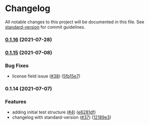 # Changelog

All notable changes to this project will be documented in this file. See [standard-version](https://github.com/conventional-changelog/standard-version) for commit guidelines.

### [0.1.16](https://github.com/nodeshift/npcheck/compare/v0.1.15...v0.1.16) (2021-07-28)

### [0.1.15](https://github.com/nodeshift/npcheck/compare/v0.1.14...v0.1.15) (2021-07-08)


### Bug Fixes

* license field issue ([#38](https://github.com/nodeshift/npcheck/issues/38)) ([5fb15e7](https://github.com/nodeshift/npcheck/commit/5fb15e7cd40ee12f0686666ab6d142f9d52e63db))

### 0.1.14 (2021-07-07)


### Features

* adding initial test structure ([#4](https://github.com/nodeshift/npcheck/issues/4)) ([e6281df](https://github.com/nodeshift/npcheck/commit/e6281df6e803ced9c6d57460821af7d8a431480e))
* changelog with standard-version ([#37](https://github.com/nodeshift/npcheck/issues/37)) ([12189e3](https://github.com/nodeshift/npcheck/commit/12189e3a506f6028742877c84067df07b33101a2))
